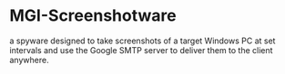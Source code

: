 # MGI-Screenshotware
a spyware designed to take screenshots of a target Windows PC at set intervals and use the Google SMTP server to deliver them to the client anywhere.
